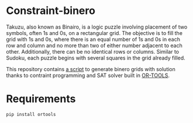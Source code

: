 # Constraint-binero

Takuzu, also known as Binairo, is a logic puzzle involving placement of two symbols, often 1s and 0s, on a rectangular grid. The objective is to fill the grid with 1s and 0s, where there is an equal number of 1s and 0s in each row and column and no more than two of either number adjacent to each other. Additionally, there can be no identical rows or columns. Similar to Sudoku, each puzzle begins with several squares in the grid already filled.


This repository contains [a script](binairo.py) to generate binero grids with solution thanks to contraint programming and SAT solver built in [OR-TOOLS](https://developers.google.com/optimization).


# Requirements
```
pip install ortools
```
